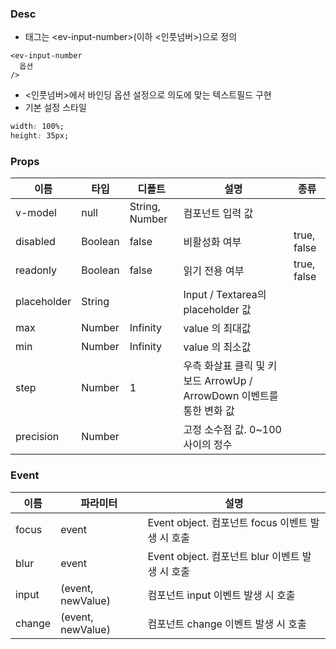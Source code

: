 ### Desc
- 태그는 &lt;ev-input-number&gt;(이하 <인풋넘버>)으로 정의

```
<ev-input-number
  옵션
/>
```
- <인풋넘버>에서 바인딩 옵션 설정으로 의도에 맞는 텍스트필드 구현
- 기본 설정 스타일
```css
width: 100%;
height: 35px;
```
 

### Props

| 이름 | 타입 | 디폴트 | 설명 | 종류 |
| --- | ---- | ----- | ---- | --- |
| v-model | null | String, Number | 컴포넌트 입력 값 | |
| disabled | Boolean | false | 비활성화 여부 | true, false |
| readonly | Boolean | false | 읽기 전용 여부 | true, false |
| placeholder | String | | Input / Textarea의 placeholder 값 | |
| max | Number | Infinity | value 의 최대값 | |
| min | Number | Infinity | value 의 최소값 | |
| step | Number | 1 | 우측 화살표 클릭 및 키보드 ArrowUp / ArrowDown 이벤트를 통한 변화 값 | |
| precision | Number |  | 고정 소수점 값. 0~100 사이의 정수 | |

### Event

 | 이름 | 파라미터 | 설명 |
 | ---- | ------- | ---- |
 | focus | event | Event object. 컴포넌트 focus 이벤트 발생 시 호출 |
 | blur | event | Event object. 컴포넌트 blur 이벤트 발생 시 호출 |
 | input | (event, newValue) | 컴포넌트 input 이벤트 발생 시 호출 |
 | change | (event, newValue) | 컴포넌트 change 이벤트 발생 시 호출 |
